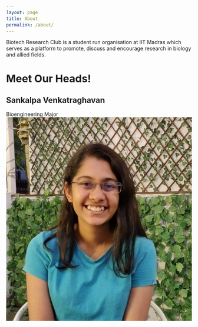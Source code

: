 ```yaml
---
layout: page
title: About
permalink: /about/
---
```


Biotech Research Club is a student run organisation at IIT Madras which serves as a platform to promote, discuss and encourage research in biology and allied fields. 

# Meet Our Heads!

## Sankalpa Venkatraghavan <br>
Bioengineering Major <br>
![Sankalpa](/images/Sankalpa.jpg)




